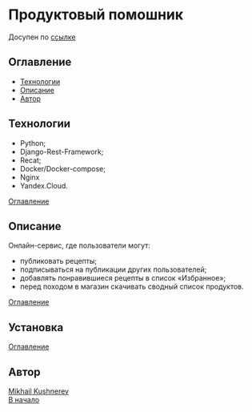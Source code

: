 # Продуктовый помошник

Досупен по [ссылке]()

## Оглавление

- [Технологии](#технологии)
- [Описание](#описание)
- [Автор](#автор)

## Технологии

- Python;
- Django-Rest-Framework;
- Recat;
- Docker/Docker-compose;
- Nginx
- Yandex.Cloud.

[Оглавление](#оглавление)

## Описание

 Онлайн-сервис, где пользователи могут:

- публиковать рецепты;
- подписываться на публикации других пользователей;
- добавлять понравившиеся рецепты в список «Избранное»;
- перед походом в магазин скачивать сводный список продуктов.

[Оглавление](#оглавление)

## Установка

[Оглавление](#оглавление)

## Автор

[Mikhail Kushnerev]()  
[В начало](#оглавление)
